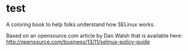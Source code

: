 # test
A coloring book to help folks understand how SELinux works.

Based on an opensource.com article by Dan Walsh that is available here: http://opensource.com/business/13/11/selinux-policy-guide
